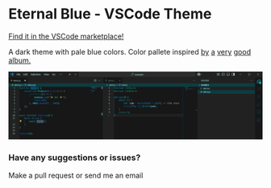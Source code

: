 
# Eternal Blue - VSCode Theme

[Find it in the VSCode marketplace!](https://marketplace.visualstudio.com/items?itemName=LITzman.eternal-blue)

A dark theme with pale blue colors.
Color pallete inspired [by](https://www.youtube.com/watch?v=EAiksF4bHpg) [a](https://www.youtube.com/watch?v=ots5los164Q) [very](https://www.youtube.com/watch?v=I0WzT0OJ-E0) [good](https://www.youtube.com/watch?v=mY_oDyqRM1A) [album.](https://www.youtube.com/watch?v=3VcTYyuGrgM)

![demo](example\example.png)

### Have any suggestions or issues?
Make a pull request or send me an email

